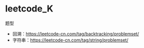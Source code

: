 # leetcode_K


题型
- 回溯：https://leetcode-cn.com/tag/backtracking/problemset/
- 字符串：https://leetcode-cn.com/tag/string/problemset/
